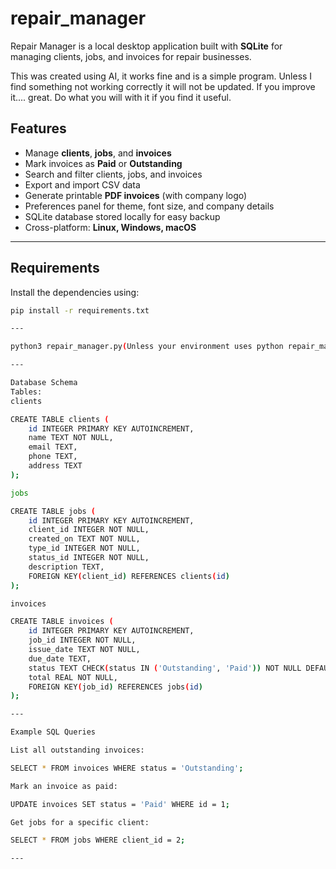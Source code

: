 # repair_manager
Repair Manager is a local desktop application built with **SQLite** for managing clients, jobs, and invoices for repair businesses.

This was created using AI, it works fine and is a simple program. Unless I find something not working correctly it will not be updated. If you improve it.... great. Do what you will with it if you find it useful.

## Features
- Manage **clients**, **jobs**, and **invoices**
- Mark invoices as **Paid** or **Outstanding**
- Search and filter clients, jobs, and invoices
- Export and import CSV data
- Generate printable **PDF invoices** (with company logo)
- Preferences panel for theme, font size, and company details
- SQLite database stored locally for easy backup
- Cross-platform: **Linux, Windows, macOS**

---

## Requirements
Install the dependencies using:
```bash
pip install -r requirements.txt

---

python3 repair_manager.py(Unless your environment uses python repair_manager.py

---

Database Schema
Tables:
clients

CREATE TABLE clients (
    id INTEGER PRIMARY KEY AUTOINCREMENT,
    name TEXT NOT NULL,
    email TEXT,
    phone TEXT,
    address TEXT
);

jobs

CREATE TABLE jobs (
    id INTEGER PRIMARY KEY AUTOINCREMENT,
    client_id INTEGER NOT NULL,
    created_on TEXT NOT NULL,
    type_id INTEGER NOT NULL,
    status_id INTEGER NOT NULL,
    description TEXT,
    FOREIGN KEY(client_id) REFERENCES clients(id)
);

invoices

CREATE TABLE invoices (
    id INTEGER PRIMARY KEY AUTOINCREMENT,
    job_id INTEGER NOT NULL,
    issue_date TEXT NOT NULL,
    due_date TEXT,
    status TEXT CHECK(status IN ('Outstanding', 'Paid')) NOT NULL DEFAULT 'Outstanding',
    total REAL NOT NULL,
    FOREIGN KEY(job_id) REFERENCES jobs(id)
);

---

Example SQL Queries

List all outstanding invoices:

SELECT * FROM invoices WHERE status = 'Outstanding';

Mark an invoice as paid:

UPDATE invoices SET status = 'Paid' WHERE id = 1;

Get jobs for a specific client:

SELECT * FROM jobs WHERE client_id = 2;

---

